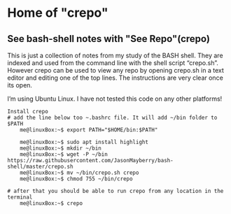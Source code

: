 # Home of "crepo"
## See bash-shell notes with "See Repo"(crepo)

This is just a collection of notes from my study of the BASH shell. They are indexed and used from the command line with the shell script “crepo.sh”. However crepo can be used to view any repo by opening crepo.sh in a text editor and editing one of the top lines. The instructions are very clear once its open.  
  
I’m using Ubuntu Linux. I have not tested this code on any other platforms!  
  
```  
Install crepo  
# add the line below too ~.bashrc file. It will add ~/bin folder to $PATH  
    me@linuxBox:~$ export PATH="$HOME/bin:$PATH"  

    me@linuxBox:~$ sudo apt install highlight  
    me@linuxBox:~$ mkdir ~/bin  
    me@linuxBox:~$ wget -P ~/bin https://raw.githubusercontent.com/JasonMayberry/bash-shell/master/crepo.sh  
    me@linuxBox:~$ mv ~/bin/crepo.sh crepo
    me@linuxBox:~$ chmod 755 ~/bin/crepo  
  
# after that you should be able to run crepo from any location in the terminal  
    me@linuxBox:~$ crepo  
```
